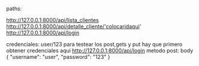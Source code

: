 paths:

http://127.0.0.1:8000/api/lista_clientes
http://127.0.0.1:8000/api/detalle_cliente/'colocaridaqui'
http://127.0.0.1:8000/api/login

credenciales: user/123
para testear los post,gets y put hay que primero obtener credenciales aqui
http://127.0.0.1:8000/api/login
metodo post:
body
{
"username": "user",
"password": "123"
}
